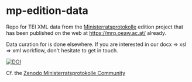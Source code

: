 # mp-edition-data

Repo for TEI XML data from the [Ministerratsprotokolle](https://www.oeaw.ac.at/ihb/forschungsbereiche/digitale-historiographie-und-editionen/forschung/ministerratsprotokolle-habsburgermonarchie) edition project that has been published on the web at <https://mrp.oeaw.ac.at/> already.



Data curation for is done elsewhere. If you are interested in our docx => xsl => xml workflow, don't hesitate to get in touch. 

[![DOI](https://zenodo.org/badge/342235542.svg)](https://zenodo.org/badge/latestdoi/342235542)

Cf. the [Zenodo Ministerratsprotokolle Community](https://zenodo.org/communities/ministerratsprotokolle/?page=1&size=20)
